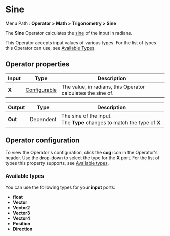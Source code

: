 # Sine

Menu Path : **Operator > Math > Trigonometry > Sine**

The **Sine** Operator calculates the [sine](https://docs.unity3d.com/ScriptReference/Mathf.Sin.html) of the input in radians.

This Operator accepts input values of various types. For the list of types this Operator can use, see [Available Types](#available-types).

## Operator properties

| **Input** | **Type**                                | **Description**                                              |
| --------- | --------------------------------------- | ------------------------------------------------------------ |
| **X**     | [Configurable](#operator-configuration) | The value, in radians, this Operator calculates the sine of. |

| **Output** | **Type**  | **Description**                                              |
| ---------- | --------- | ------------------------------------------------------------ |
| **Out**    | Dependent | The sine of the input.<br/>The **Type** changes to match the type of **X**. |

## Operator configuration

To view the Operator's configuration, click the **cog** icon in the Operator's header. Use the drop-down to select the type for the **X** port. For the list of types this property supports, see [Available types](#available-types).



### Available types

You can use the following types for your **input** ports:

- **float**
- **Vector**
- **Vector2**
- **Vector3**
- **Vector4**
- **Position**
- **Direction**
